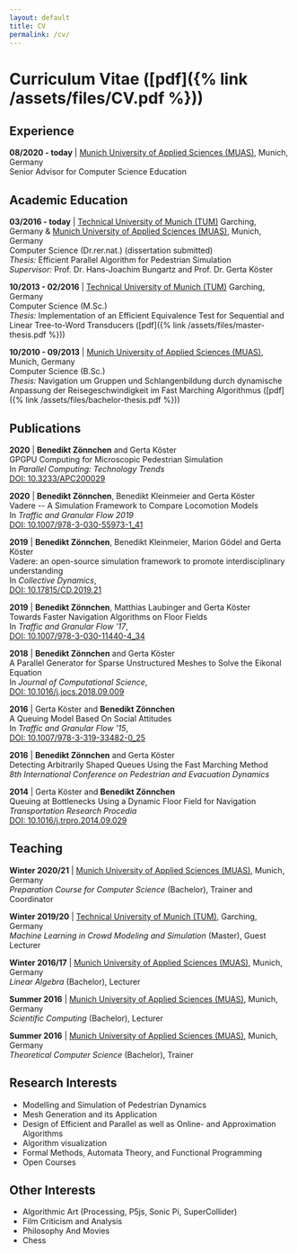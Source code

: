 ```yaml
---
layout: default
title: CV
permalink: /cv/
---
```

# Curriculum Vitae ([pdf]({% link /assets/files/CV.pdf %}))

## Experience

**08/2020 - today** | [Munich University of Applied Sciences (MUAS)](https://www.cs.hm.edu/die_fakultaet/ansprechpartner/wissenschaftlichemitarbeiter/zoennchen/index.de.html), Munich, Germany<br>
Senior Advisor for Computer Science Education

## Academic Education

**03/2016 - today** | [Technical University of Munich (TUM)](https://www.in.tum.de/en/cover-page/) Garching, Germany & [Munich University of Applied Sciences (MUAS)](https://www.cs.hm.edu/en/home/index.en.html), Munich, Germany<br> 
Computer Science (Dr.rer.nat.) (dissertation submitted)<br>
*Thesis:* Efficient Parallel Algorithm for Pedestrian Simulation<br>
*Supervisor:* Prof. Dr. Hans-Joachim Bungartz and Prof. Dr. Gerta Köster

**10/2013 - 02/2016** | [Technical University of Munich (TUM)](https://www.in.tum.de/en/cover-page/) Garching, Germany<br>
Computer Science (M.Sc.)<br>
*Thesis:* Implementation of an Efficient Equivalence Test for Sequential and Linear Tree-to-Word Transducers ([pdf]({% link /assets/files/master-thesis.pdf %}))

**10/2010 - 09/2013** | [Munich University of Applied Sciences (MUAS)](https://www.cs.hm.edu/en/home/index.en.html), Munich, Germany<br>
Computer Science (B.Sc.)<br>
*Thesis:* Navigation um Gruppen und Schlangenbildung durch dynamische Anpassung der Reisegeschwindigkeit im Fast Marching Algorithmus ([pdf]({% link /assets/files/bachelor-thesis.pdf %}))

## Publications

**2020** | **Benedikt Zönnchen** and Gerta Köster <br>
GPGPU Computing for Microscopic Pedestrian Simulation<br>
In *Parallel Computing: Technology Trends*<br>
[DOI: 10.3233/APC200029](https://doi.org/10.3233/APC200029)

**2020** | **Benedikt Zönnchen**, Benedikt Kleinmeier and Gerta Köster <br>
Vadere -- A Simulation Framework to Compare Locomotion Models<br>
In *Traffic and Granular Flow 2019*<br>
[DOI: 10.1007/978-3-030-55973-1_41](https://doi.org/10.1007/978-3-030-55973-1_41)

**2019** | **Benedikt Zönnchen**, Benedikt Kleinmeier, Marion Gödel and Gerta Köster <br>
Vadere: an open-source simulation framework to promote interdisciplinary understanding<br>
In *Collective Dynamics*, <br>
[DOI: 10.17815/CD.2019.21](https://doi.org/10.17815/CD.2019.21)

**2019** | **Benedikt Zönnchen**, Matthias Laubinger and Gerta Köster <br>
Towards Faster Navigation Algorithms on Floor Fields<br>
In *Traffic and Granular Flow '17*,<br>
[DOI: 10.1007/978-3-030-11440-4_34](https://doi.org/10.1007/978-3-030-11440-4_34)

**2018** | **Benedikt Zönnchen** and Gerta Köster <br>
A Parallel Generator for Sparse Unstructured Meshes to Solve the Eikonal Equation<br>
In *Journal of Computational Science*,<br>
[DOI: 10.1016/j.jocs.2018.09.009](https://doi.org/10.1016/j.jocs.2018.09.009)

**2016** | Gerta Köster and **Benedikt Zönnchen**<br>
A Queuing Model Based On Social Attitudes<br>
In *Traffic and Granular Flow '15*,<br>
[DOI: 10.1007/978-3-319-33482-0_25](https://doi.org/10.1007/978-3-319-33482-0_25)

**2016** | **Benedikt Zönnchen** and Gerta Köster <br>
Detecting Arbitrarily Shaped Queues Using the Fast Marching Method<br>
*8th International Conference on Pedestrian and Evacuation Dynamics*

**2014** | Gerta Köster and **Benedikt Zönnchen**<br>
Queuing at Bottlenecks Using a Dynamic Floor Field for Navigation<br>
*Transportation Research Procedia*<br>
[DOI: 10.1016/j.trpro.2014.09.029](https://doi.org/10.1016/j.trpro.2014.09.029)

## Teaching
**Winter 2020/21** | [Munich University of Applied Sciences (MUAS)](https://www.cs.hm.edu/en/home/index.en.html), Munich, Germany<br>
*Preparation Course for Computer Science* (Bachelor), Trainer and Coordinator<br>

**Winter 2019/20** | [Technical University of Munich (TUM)](https://www.in.tum.de/en/cover-page/), Garching, Germany<br>
*Machine Learning in Crowd Modeling and Simulation* (Master), Guest Lecturer<br>

**Winter 2016/17** | [Munich University of Applied Sciences (MUAS)](https://www.cs.hm.edu/en/home/index.en.html), Munich, Germany<br>
*Linear Algebra* (Bachelor), Lecturer<br>

**Summer 2016** | [Munich University of Applied Sciences (MUAS)](https://www.cs.hm.edu/en/home/index.en.html), Munich, Germany<br>
*Scientific Computing* (Bachelor), Lecturer<br>

**Summer 2016** | [Munich University of Applied Sciences (MUAS)](https://www.cs.hm.edu/en/home/index.en.html), Munich, Germany<br>
*Theoretical Computer Science* (Bachelor), Trainer<br>

## Research Interests
+ Modelling and Simulation of Pedestrian Dynamics
+ Mesh Generation and its Application
+ Design of Efficient and Parallel as well as Online- and Approximation Algorithms
+ Algorithm visualization
+ Formal Methods, Automata Theory, and Functional Programming
+ Open Courses

## Other Interests
+ Algorithmic Art (Processing, P5js, Sonic Pi, SuperCollider)
+ Film Criticism and Analysis
+ Philosophy And Movies
+ Chess
           